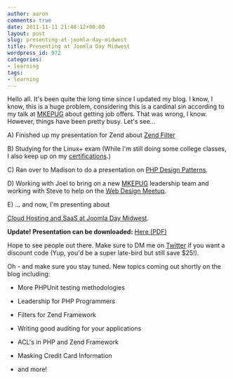```yaml
---
author: aaron
comments: true
date: 2011-11-11 21:40:12+00:00
layout: post
slug: presenting-at-joomla-day-midwest
title: Presenting at Joomla Day Midwest
wordpress_id: 972
categories:
- learning
tags:
- learning
---
```


Hello all.  It's been quite the long time since I updated my blog.  I know, I know, this is a huge problem, considering this is a cardinal sin according to my talk at [MKEPUG](http://www.mkepug.org/events/12607927/) about getting job offers.  That was wrong, I know.  However, things have been pretty busy.  Let's see...

A) Finished up my presentation for Zend about [Zend Filter](http://aaronsaray.com/blog/2011/07/20/zend-filter-presentation/)

B) Studying for the Linux+ exam (While I'm still doing some college classes, I also keep up on my [certifications](http://aaronsaray.com/resume/).)

C) Ran over to Madison to do a presentation on [PHP Design Patterns](http://www.madisonphp.com/events/29611571/).

D) Working with Joel to bring on a new [MKEPUG](http://mkepug.org) leadership team and working with Steve to help on the [Web Design Meetup](http://www.meetup.com/milwaukeeweb/).

E) ... and now, I'm presenting about

[Cloud Hosting and SaaS at Joomla Day Midwest](http://joomladaymidwest.org/speakers/aaron-saray-wisconsin.html).  

**Update!  Presentation can be downloaded:** [Here (PDF)](http://aaronsaray.com/wp-content/uploads/2011/11/Harnessing_the_Cloud_for_SaaS_Hosted_Platfor.pdf)

Hope to see people out there.  Make sure to DM me on [Twitter](http://twitter.com/aaronsaray) if you want a discount code (Yup, you'd be a super late-bird but still save $25!).

Oh - and make sure you stay tuned.  New topics coming out shortly on the blog including:




  * More PHPUnit testing methodologies


  * Leadership for PHP Programmers


  * Filters for Zend Framework


  * Writing good auditing for your applications


  * ACL's in PHP and Zend Framework


  * Masking Credit Card Information


  * and more!





